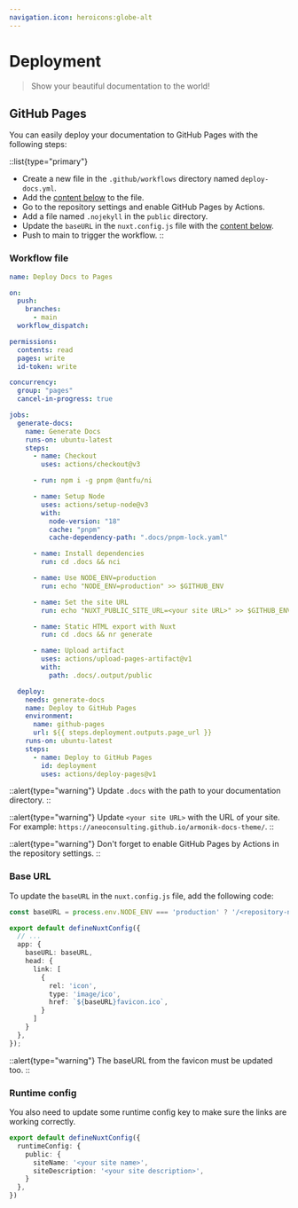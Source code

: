```yaml
---
navigation.icon: heroicons:globe-alt
---
```


# Deployment

> Show your beautiful documentation to the world!

## GitHub Pages

You can easily deploy your documentation to GitHub Pages with the following steps:

::list{type="primary"}
- Create a new file in the `.github/workflows` directory named `deploy-docs.yml`.
- Add the [content below](#workflow-file) to the file.
- Go to the repository settings and enable GitHub Pages by Actions.
- Add a file named `.nojekyll` in the `public` directory.
- Update the `baseURL` in the `nuxt.config.js` file with the [content below]().
- Push to main to trigger the workflow.
::

### Workflow file

```yaml [.github/workflows/deploy-docs.yml]
name: Deploy Docs to Pages

on:
  push:
    branches:
      - main
  workflow_dispatch:

permissions:
  contents: read
  pages: write
  id-token: write

concurrency:
  group: "pages"
  cancel-in-progress: true

jobs:
  generate-docs:
    name: Generate Docs
    runs-on: ubuntu-latest
    steps:
      - name: Checkout
        uses: actions/checkout@v3

      - run: npm i -g pnpm @antfu/ni

      - name: Setup Node
        uses: actions/setup-node@v3
        with:
          node-version: "18"
          cache: "pnpm"
          cache-dependency-path: ".docs/pnpm-lock.yaml"

      - name: Install dependencies
        run: cd .docs && nci

      - name: Use NODE_ENV=production
        run: echo "NODE_ENV=production" >> $GITHUB_ENV

      - name: Set the site URL
        run: echo "NUXT_PUBLIC_SITE_URL=<your site URL>" >> $GITHUB_ENV

      - name: Static HTML export with Nuxt
        run: cd .docs && nr generate

      - name: Upload artifact
        uses: actions/upload-pages-artifact@v1
        with:
          path: .docs/.output/public

  deploy:
    needs: generate-docs
    name: Deploy to GitHub Pages
    environment:
      name: github-pages
      url: ${{ steps.deployment.outputs.page_url }}
    runs-on: ubuntu-latest
    steps:
      - name: Deploy to GitHub Pages
        id: deployment
        uses: actions/deploy-pages@v1
```

::alert{type="warning"}
Update `.docs` with the path to your documentation directory.
::

::alert{type="warning"}
Update `<your site URL>` with the URL of your site. For example: `https://aneoconsulting.github.io/armonik-docs-theme/`.
::

::alert{type="warning"}
Don't forget to enable GitHub Pages by Actions in the repository settings.
::

### Base URL

To update the `baseURL` in the `nuxt.config.js` file, add the following code:

```ts
const baseURL = process.env.NODE_ENV === 'production' ? '/<repository-name>/' : '/'

export default defineNuxtConfig({
  // ...
  app: {
    baseURL: baseURL,
    head: {
      link: [
        {
          rel: 'icon',
          type: 'image/ico',
          href: `${baseURL}favicon.ico`,
        }
      ]
    }
  },
});
```

::alert{type="warning"}
The baseURL from the favicon must be updated too.
::

### Runtime config

You also need to update some runtime config key to make sure the links are working correctly.

```ts [nuxt.config.ts]
export default defineNuxtConfig({
  runtimeConfig: {
    public: {
      siteName: '<your site name>',
      siteDescription: '<your site description>',
    }
  },
})
```
